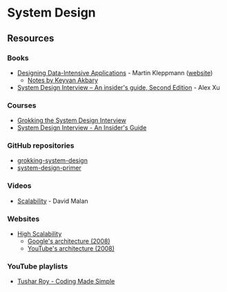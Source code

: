 # System Design

## Resources

### Books

* [Designing Data-Intensive Applications](https://smile.amazon.co.uk/dp/1449373321/) - Martin Kleppmann \([website](https://dataintensive.net/)\)
  * [Notes by Keyvan Akbary](https://keyvanakbary.github.io/learning-notes/books/designing-data-intensive-applications/)
* [System Design Interview – An insider's guide, Second Edition](https://smile.amazon.co.uk/dp/B08CMF2CQF/) - Alex Xu

### Courses

* [Grokking the System Design Interview](https://www.educative.io/courses/grokking-the-system-design-interview)
* [System Design Interview - An Insider's Guide](https://courses.systeminterview.com/courses/system-design-interview-an-insider-s-guide)

### GitHub repositories

* [grokking-system-design](https://github.com/lei-hsia/grokking-system-design)
* [system-design-primer](https://github.com/donnemartin/system-design-primer)

### Videos

* [Scalability](https://www.youtube.com/watch?v=-W9F__D3oY4) - David Malan

### Websites

* [High Scalability](http://highscalability.com/)
  * [Google's architecture \(2008\)](http://highscalability.com/google-architecture)
  * [YouTube's architecture \(2008\)](http://highscalability.com/youtube-architecture)

### YouTube playlists

* [Tushar Roy - Coding Made Simple](https://www.youtube.com/watch?v=UzLMhqg3_Wc&list=PLrmLmBdmIlps7GJJWW9I7N0P0rB0C3eY2)

